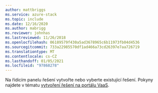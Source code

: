```yaml
---
author: mattbriggs
ms.service: azure-stack
ms.topic: include
ms.date: 12/16/2020
ms.author: mabrigg
ms.reviewer: johnhas
ms.lastreviewed: 11/26/2018
ms.openlocfilehash: 06189579f430a5ad3678965c6b11973fb04d4536
ms.sourcegitcommit: 733a22985570df1ad466a73cd26397e7aa726719
ms.translationtype: MT
ms.contentlocale: cs-CZ
ms.lasthandoff: 01/05/2021
ms.locfileid: "97868278"
---
```

Na řídicím panelu řešení vytvořte nebo vyberte existující řešení. Pokyny najdete v tématu [vytvoření řešení na portálu VaaS](../azure-stack-vaas-key-concepts.md#create-a-solution-in-the-azure-stack-hub-validation-portal).